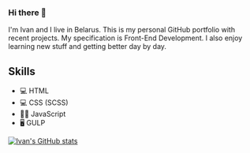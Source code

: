 ### Hi there 👋

I'm Ivan and I live in Belarus. This is my personal GitHub portfolio with recent projects. My specification is Front-End Development. I also enjoy learning new stuff and getting better day by day.

## Skills

* 💻 HTML
* 💻 CSS (SCSS)
* 👩‍💻 JavaScript
* 🖥 GULP

[![Ivan's GitHub stats](https://github-readme-stats.vercel.app/api?username=Lonerr7)](https://github.com/anuraghazra/github-readme-stats)
